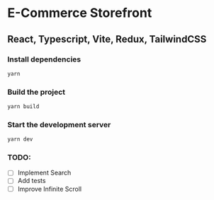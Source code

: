 # E-Commerce Storefront

## React, Typescript, Vite, Redux, TailwindCSS 

### Install dependencies

```bash
yarn
```

### Build the project
```bash
yarn build
```

### Start the development server
```bash
yarn dev
```


### TODO:
- [ ] Implement Search
- [ ] Add tests
- [ ] Improve Infinite Scroll
